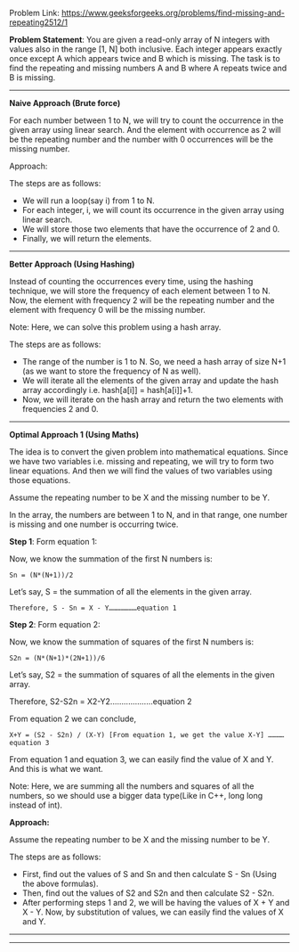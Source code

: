 Problem Link: https://www.geeksforgeeks.org/problems/find-missing-and-repeating2512/1

**Problem Statement**: You are given a read-only array of N integers with values also in the range [1, N] both inclusive. Each integer appears exactly once except A which appears twice and B which is missing. The task is to find the repeating and missing numbers A and B where A repeats twice and B is missing.

------------------------------------------------------------------

**Naive Approach (Brute force)**

For each number between 1 to N, we will try to count the occurrence in the given array using linear search. And the element with occurrence as 2 will be the repeating number and the number with 0 occurrences will be the missing number.

Approach:

The steps are as follows:

- We will run a loop(say i) from 1 to N.
- For each integer, i, we will count its occurrence in the given array using linear search.
- We will store those two elements that have the occurrence of 2 and 0.
- Finally, we will return the elements.

------------------------------------------------------------------

**Better Approach (Using Hashing)** 

Instead of counting the occurrences every time, using the hashing technique, we will store the frequency of each element between 1 to N. Now, the element with frequency 2 will be the repeating number and the element with frequency 0 will be the missing number.

Note: Here, we can solve this problem using a hash array.

The steps are as follows:

- The range of the number is 1 to N. So, we need a hash array of size N+1 (as we want to store the frequency of N as well).
- We will iterate all the elements of the given array and update the hash array accordingly i.e. hash[a[i]] = hash[a[i]]+1.
- Now, we will iterate on the hash array and return the two elements with frequencies 2 and 0.

------------------------------------------------------------------

**Optimal Approach 1 (Using Maths)**

The idea is to convert the given problem into mathematical equations. Since we have two variables i.e. missing and repeating, we will try to form two linear equations. And then we will find the values of two variables using those equations.

Assume the repeating number to be X and the missing number to be Y.

In the array, the numbers are between 1 to N, and in that range, one number is missing and one number is occurring twice.

**Step 1**: Form equation 1:

Now, we know the summation of the first N numbers is:

```
Sn = (N*(N+1))/2
```

Let’s say, S = the summation of all the elements in the given array.

```
Therefore, S - Sn = X - Y…………………equation 1
```

**Step 2**: Form equation 2:

Now, we know the summation of squares of the first N numbers is:

```
S2n = (N*(N+1)*(2N+1))/6
```

Let’s say, S2 = the summation of squares of all the elements in the given array.

Therefore, S2-S2n = X2-Y2...................equation 2

From equation 2 we can conclude,

```
X+Y = (S2 - S2n) / (X-Y) [From equation 1, we get the value X-Y] ………… equation 3
```

From equation 1 and equation 3, we can easily find the value of X and Y. And this is what we want.

Note: Here, we are summing all the numbers and squares of all the numbers, so we should use a bigger data type(Like in C++, long long instead of int).

**Approach:**

Assume the repeating number to be X and the missing number to be Y.

The steps are as follows:

- First, find out the values of S and Sn and then calculate S - Sn (Using the above formulas).
- Then, find out the values of S2 and S2n and then calculate S2 - S2n.
- After performing steps 1 and 2, we will be having the values of X + Y and X - Y. Now, by substitution of values, we can easily find the values of X and Y.

------------------------------------------------------------------
------------------------------------------------------------------
